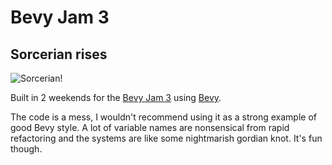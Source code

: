﻿# Bevy Jam 3
## Sorcerian rises
![Sorcerian!](https://raw.githubusercontent.com/drifio/bevy_jam_3/main/assets/sprites/sorcerian.png?raw=true)

Built in 2 weekends for the [Bevy Jam 3](https://itch.io/jam/bevy-jam-3) using [Bevy](https://bevyengine.org/).

The code is a mess, I wouldn't recommend using it as a strong example of good Bevy style. A lot of variable names are nonsensical from rapid refactoring and the systems are like some nightmarish gordian knot. It's fun though.
